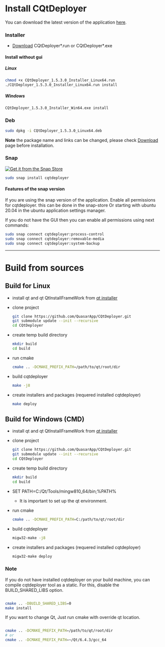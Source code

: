 # Install CQtDeployer

You can download the latest version of the application [here](https://github.com/QuasarApp/CQtDeployer/releases).

### Installer

- [Download](https://github.com/QuasarApp/CQtDeployer/releases) CQtDeployer*.run or CQtDeployer*.exe

#### Install without gui

##### Linux

``` bash
chmod +x CQtDeployer_1.5.3.0_Installer_Linux64.run
./CQtDeployer_1.5.3.0_Installer_Linux64.run install
```

##### Windows

``` bash
CQtDeployer_1.5.3.0_Installer_Win64.exe install
```

### Deb

``` bash
sudo dpkg -i CQtDeployer_1.5.3.0_Linux64.deb
```

**Note** the package name and links can be changed, please check [Download](https://github.com/QuasarApp/CQtDeployer/releases) page before installation.

### Snap 

[![Get it from the Snap Store](https://snapcraft.io/static/images/badges/en/snap-store-black.svg)](https://snapcraft.io/cqtdeployer)

``` bash
sudo snap install cqtdeployer
```

#### Features of the snap version

If you are using the snap version of the application. Enable all permissions for cqtdeployer.
this can be done in the snap-store
Or starting with ubuntu 20.04 in the ubuntu application settings manager.

If you do not have the GUI then you can enable all permissions using next commands:

``` bash
sudo snap connect cqtdeployer:process-control
sudo snap connect cqtdeployer:removable-media
sudo snap connect cqtdeployer:system-backup
```

---

# Build from sources

## Build for Linux

- install qt and qt QtInstallFrameWork from [qt installer](https://www.qt.io/download-qt-installer?hsCtaTracking=9f6a2170-a938-42df-a8e2-a9f0b1d6cdce%7C6cb0de4f9bb77-7bb77-4bb77-4)
- clone project 
 
    ``` bash
    git clone https://github.com/QuasarApp/CQtDeployer.git
    git submodule update --init --recursive
    cd CQtDeployer
    ```
    
- create temp build directory

    ``` bash
    mkdir build 
    cd build
    ```
    
- run cmake 

    ``` bash
    cmake .. -DCMAKE_PREFIX_PATH=/path/to/qt/root/dir
    ```
    
- build cqtdeployer 

    ``` bash
    make -j8
    ```
    
- create installers and packages (requered installed cqtdeployer)

    ``` bash
    make deploy 
    ```
    

## Build for Windows (CMD)

- install qt and qt QtInstallFrameWork from [qt installer](https://www.qt.io/download-qt-installer?hsCtaTracking=9f6a2170-a938-42df-a8e2-a9f0b1d6cdce%7C6cb0de4f9bb77-7bb77-4bb77-4)
- clone project 
 
    ``` bash
    git clone https://github.com/QuasarApp/CQtDeployer.git
    git submodule update --init --recursive
    cd CQtDeployer
    ```
    
- create temp build directory

    ``` bash
    mkdir build 
    cd build
    ```
- SET PATH=C:/Qt/Tools/mingw810_64/bin;%PATH%
    - It is important to set up the qt environment.
   
- run cmake 

    ``` bash
    cmake .. -DCMAKE_PREFIX_PATH=C:/path/to/qt/root/dir
    ```
    
- build cqtdeployer 

    ``` bash
    migw32-make -j8
    ```
    
- create installers and packages (requered installed cqtdeployer)

    ``` bash
    migw32-make deploy 
    ```


### Note 

If you do not have installed cqtdeployer on your build machine, you can compile cqtdeployer tool as a static. For this, disable the BUILD_SHARED_LIBS option.

```bash

cmake .. -DBUILD_SHARED_LIBS=0
make install

```

If you want to change Qt, Just run cmake with override qt location.

```bash

cmake .. -DCMAKE_PREFIX_PATH=/path/to/qt/root/dir
# or
cmake .. -DCMAKE_PREFIX_PATH=~/Qt/6.4.3/gcc_64

```
